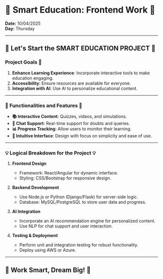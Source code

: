 # 🌟 Smart Education: Frontend Work 🌟

**Date:** 10/04/2025  
**Day:** Thursday  

---

## 🚀 Let's Start the SMART EDUCATION PROJECT 🚀

### Project Goals 🎯
1. **Enhance Learning Experience**: Incorporate interactive tools to make education engaging.
2. **Accessibility**: Ensure resources are available for everyone.
3. **Integration with AI**: Use AI to personalize educational content.

---

### 🌈 Functionalities and Features 🌈
- **📚 Interactive Content**: Quizzes, videos, and simulations.
- **💬 Chat Support**: Real-time support for doubts and queries.
- **📊 Progress Tracking**: Allow users to monitor their learning.
- **🎨 Intuitive Interface**: Design with focus on simplicity and ease of use.

---

### 💡 Logical Breakdown for the Project 💡

1. **Frontend Design**
   - Framework: React/Angular for dynamic interface.
   - Styling: CSS/Bootstrap for responsive design.

2. **Backend Development**
   - Use Node.js or Python (Django/Flask) for server-side logic.
   - Database: MySQL/PostgreSQL to store user data and progress.

3. **AI Integration**
   - Incorporate an AI recommendation engine for personalized content.
   - Use NLP for chat support and user interaction.

4. **Testing & Deployment**
   - Perform unit and integration testing for robust functionality.
   - Deploy using AWS or Azure.

---

## 🎉 Work Smart, Dream Big! 🎉